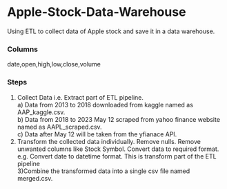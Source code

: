 # Apple-Stock-Data-Warehouse
Using ETL to collect data of Apple stock and save it in a data warehouse.

### Columns
date,open,high,low,close,volume

### Steps
1) Collect Data i.e. Extract part of ETL pipeline. <br>
  a) Data from 2013 to 2018 downloaded from kaggle named as AAP_kaggle.csv.<br>
  b) Data from 2018 to 2023 May 12 scraped from yahoo finance website named as AAPL_scraped.csv.<br>
  c) Data after May 12 will be taken from the yfianace API.<br>
2) Transform the collected data individually. Remove nulls. Remove unwanted columns like Stock Symbol. Convert data to required format. e.g. Convert date to datetime format. This is transform part of the ETL pipeline<br>
3)Combine the transformed data into a single csv file named merged.csv.

  
